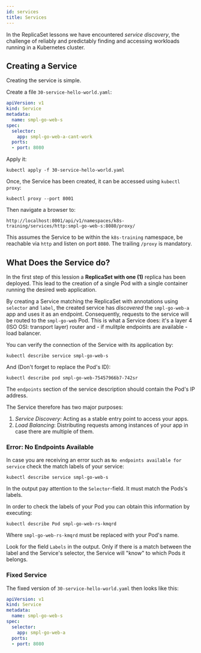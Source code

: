 ```yaml
---
id: services
title: Services
---
```


In the ReplicaSet lessons we have encountered *service discovery*, the challenge of reliably and predictably finding and accessing workloads running in a Kubernetes cluster.

## Creating a Service

Creating the service is simple.

Create a file `30-service-hello-world.yaml`:

```yaml
apiVersion: v1
kind: Service
metadata:
  name: smpl-go-web-s
spec:
  selector:
    app: smpl-go-web-a-cant-work
  ports:
  - port: 8080
```

Apply it:

    kubectl apply -f 30-service-hello-world.yaml

Once, the Service has been created, it can be accessed using `kubectl proxy`:

    kubectl proxy --port 8001

Then navigate a browser to:

    http://localhost:8001/api/v1/namespaces/k8s-training/services/http:smpl-go-web-s:8080/proxy/

This assumes the Service to be within the `k8s-training` namespace, be reachable via `http` and listen on port `8080`. The trailing `/proxy` is mandatory.

## What Does the Service do?

In the first step of this lession a **ReplicaSet with one (1)** replica has been deployed. This lead to the creation of a single Pod with a single container running the desired web application.

By creating a Service matching the ReplicaSet with annotations using `selector` and `label`, the created service has *discovered* the `smpl-go-web-a` app and uses it as an endpoint. Consequently, requests to the service will be routed to the `smpl-go-web` Pod. This is what a Service does: it's a layer 4 (ISO OSI: transport layer) router and - if mulitple endpoints are available - load balancer.

You can verify the connection of the Service with its application by:

    kubectl describe service smpl-go-web-s

And (Don't forget to replace the Pod's ID):

    kubectl describe pod smpl-go-web-75457966b7-742sr

The `endpoints` section of the service description should contain the Pod's IP address.

The Service therefore has two major purposes:

1. *Service Discovery*: Acting as a stable entry point to access your apps.
2. *Load Balancing*: Distributing requests among instances of your app in case there are multiple of them.

### Error: No Endpoints Available

In case you are receiving an error such as `No endpoints available for service` check the match labels of your service:

    kubectl describe service smpl-go-web-s

In the output pay attention to the `Selector`-field. It must match the Pods's labels.

In order to check the labels of your Pod you can obtain this information by executing:

    kubectl describe Pod smpl-go-web-rs-kmqrd

Where `smpl-go-web-rs-kmqrd` must be replaced with your Pod's name.

Look for the field `Labels` in the output. Only if there is a match between the label and the Service's selector, the Service will "know" to which Pods it belongs.

### Fixed Service

The fixed version of `30-service-hello-world.yaml` then looks like this:

```yaml
apiVersion: v1
kind: Service
metadata:
  name: smpl-go-web-s
spec:
  selector:
    app: smpl-go-web-a
  ports:
  - port: 8080
```
